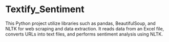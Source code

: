 # Textify_Sentiment
This Python project utilize libraries such as pandas, BeautifulSoup, and NLTK for web scraping and data extraction. It reads data from an Excel file, converts URLs into text files, and performs sentiment analysis using NLTK. 
